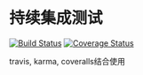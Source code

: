 # 持续集成测试

[![Build Status](https://travis-ci.org/GeekFE/travis-karma-coveralls.svg?branch=master)](https://travis-ci.org/GeekFE/travis-karma-coveralls)
[![Coverage Status](https://coveralls.io/repos/github/GeekFE/travis-karma-coveralls/badge.svg?branch=master)](https://coveralls.io/github/GeekFE/travis-karma-coveralls?branch=master)

travis, karma, coveralls结合使用

